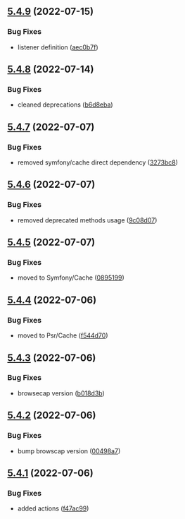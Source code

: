 ## [5.4.9](https://github.com/netbull/SecurityBundle/compare/v5.4.8...v5.4.9) (2022-07-15)


### Bug Fixes

* listener definition ([aec0b7f](https://github.com/netbull/SecurityBundle/commit/aec0b7f2890768da8f0dc7b21ee1abb3ee095cd6))

## [5.4.8](https://github.com/netbull/SecurityBundle/compare/v5.4.7...v5.4.8) (2022-07-14)


### Bug Fixes

* cleaned deprecations ([b6d8eba](https://github.com/netbull/SecurityBundle/commit/b6d8eba595237725be9f3e35ec96a3fd982760b0))

## [5.4.7](https://github.com/netbull/SecurityBundle/compare/v5.4.6...v5.4.7) (2022-07-07)


### Bug Fixes

* removed symfony/cache direct dependency ([3273bc8](https://github.com/netbull/SecurityBundle/commit/3273bc8c9af99bced956a5f1d33f4a2b60a7648e))

## [5.4.6](https://github.com/netbull/SecurityBundle/compare/v5.4.5...v5.4.6) (2022-07-07)


### Bug Fixes

* removed deprecated methods usage ([9c08d07](https://github.com/netbull/SecurityBundle/commit/9c08d078c11751f992c7d0c99a2c8b1d55d0c33a))

## [5.4.5](https://github.com/netbull/SecurityBundle/compare/v5.4.4...v5.4.5) (2022-07-07)


### Bug Fixes

* moved to Symfony/Cache ([0895199](https://github.com/netbull/SecurityBundle/commit/08951992cb3a5fad69513ea36c1c76ed33c433f1))

## [5.4.4](https://github.com/netbull/SecurityBundle/compare/v5.4.3...v5.4.4) (2022-07-06)


### Bug Fixes

* moved to Psr/Cache ([f544d70](https://github.com/netbull/SecurityBundle/commit/f544d704cc97a93d75568c5b165d26a08cbf6c92))

## [5.4.3](https://github.com/netbull/SecurityBundle/compare/v5.4.2...v5.4.3) (2022-07-06)


### Bug Fixes

* browsecap version ([b018d3b](https://github.com/netbull/SecurityBundle/commit/b018d3b0f375dda3caec39494c8bf127aaaa0b91))

## [5.4.2](https://github.com/netbull/SecurityBundle/compare/v5.4.1...v5.4.2) (2022-07-06)


### Bug Fixes

* bump browscap version ([00498a7](https://github.com/netbull/SecurityBundle/commit/00498a7b00309d69fce65c63e29586c8745204ce))

## [5.4.1](https://github.com/netbull/SecurityBundle/compare/v5.4.0...v5.4.1) (2022-07-06)


### Bug Fixes

* added actions ([f47ac99](https://github.com/netbull/SecurityBundle/commit/f47ac9955c896cf53faccb61f1bba6f45d7cea17))
